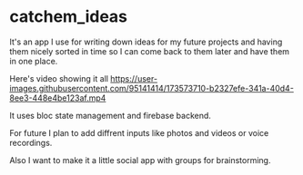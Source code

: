 # catchem_ideas

It's an app I use for writing down ideas for my future projects and having them nicely sorted in time so I can come back to them later and have them in one place.

Here's video showing it all
https://user-images.githubusercontent.com/95141414/173573710-b2327efe-341a-40d4-8ee3-448e4be123af.mp4

It uses bloc state management and firebase backend.

For future I plan to add diffrent inputs like photos and videos or voice recordings.

Also I want to make it a little social app with groups for brainstorming.
